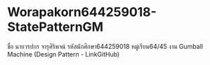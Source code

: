 # Worapakorn644259018-StatePatternGM
 ชื่อ นายวรปกร จารุศิริพจน์ รหัสนักศึกษา644259018 หมู่เรียน64/45 งาน Gumball Machine (Design Pattern - LinkGitHub)
